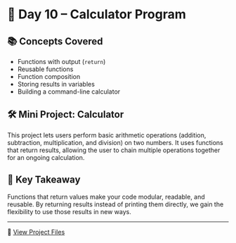 # 🧮 Day 10 – Calculator Program

## 📚 Concepts Covered
- Functions with output (`return`)
- Reusable functions
- Function composition
- Storing results in variables
- Building a command-line calculator

## 🛠️ Mini Project: Calculator
This project lets users perform basic arithmetic operations (addition, subtraction, multiplication, and division) on two numbers. It uses functions that return results, allowing the user to chain multiple operations together for an ongoing calculation.

## 🧠 Key Takeaway
Functions that return values make your code modular, readable, and reusable. By returning results instead of printing them directly, we gain the flexibility to use those results in new ways.

---

📂 [View Project Files](./solution.py)
